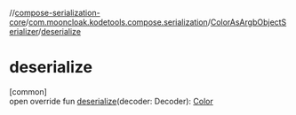 //[compose-serialization-core](../../../index.md)/[com.mooncloak.kodetools.compose.serialization](../index.md)/[ColorAsArgbObjectSerializer](index.md)/[deserialize](deserialize.md)

# deserialize

[common]\
open override fun [deserialize](deserialize.md)(decoder: Decoder): [Color](https://developer.android.com/reference/kotlin/androidx/compose/ui/graphics/Color.html)
